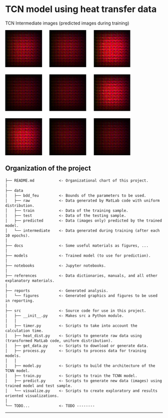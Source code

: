 TCN model using heat transfer data 
=================================== 

TCN Intermediate images (predicted images during training)  

<a href="https://github.com/djibybalde/HeatTransfer/tree/master/data/intermediate">
    <img src="reports/intermediate_predicted.gif"
    align="center"
    width="400" 
    height="400"
    title="Intermediate images">
</a>


Organization of the project 
--------------------------- 

    ├── README.md           <- Organizational chart of this project.
    │
    ├── data
    │   ├── bdd_feu         <- Bounds of the parameters to be used.
    │   ├── raw             <- Data generated by MatLab code with uniform distribution.
    │   ├── train           <- Data of the training sample.
    │   ├── test            <- Data of the testing sample.
    │   ├── predicted       <- Data (images only) predicted by the trained model.
    │   └── intermediate    <- Data generated during training (after each 10 epochs).
    │
    ├── docs                <- Some useful materials as figures, ...
    │
    ├── models              <- Trained model (to use for prediction).
    │
    ├── notebooks           <- Jupyter notebooks.
    │
    ├── references          <- Data dictionaries, manuals, and all other explanatory materials.
    │
    ├── reports             <- Generated analysis.
    │   └── figures         <- Generated graphics and figures to be used in reporting.
    │
    ├── src                 <- Source code for use in this project. 
    │   ├── __init__.py     <- Makes src a Python module. 
    │   │
    │   ├── timer.py        <- Scripts to take into account the calculation time. 
    │   ├── heat_dist.py    <- Scripts to generate raw data using (transformed MatLab code, uniform distribution). 
    │   ├── get_data.py     <- Scripts to download or generate data. 
    │   ├── process.py      <- Scripts to process data for training models. 
    │   │
    │   ├── model.py        <- Scripts to build the architecture of the TCNN model.
    │   ├── train.py        <- Scripts to train the TCNN model.
    │   ├── predict.py      <- Scripts to generate new data (images) using trained model and test sample.
    │   └── visualize.py    <- Scripts to create exploratory and results oriented visualizations.
    │
    └── TODO...             <- TODO -------- 


-------------------------------------------- 
